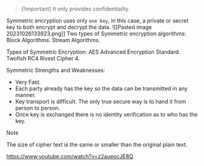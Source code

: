 
>[!important] It only provides confidentiality.

Symmetric encryption uses only `one key`, in this case, a private or secret key to both encrypt and decrypt the data.
![[Pasted image 20231026133923.png]]
Two types of Symmetric encryption algorithms:
Block Algorithms.
Stream Algorithms.


Types of Symmetric Encryption:
AES Advanced Encryption Standard.
Twofish
RC4 Rivest Cipher 4.


Symmetric Strengths and Weaknesses:
- Very Fast.
- Each party already has the key so the data can be transmitted in any manner.
- Key transport is difficult. The only true secure way is to hand it from person to person.
- Once key is exchanged there is no identity verification as to who has the key.

>[!note] 
The size of cipher text is the same or smaller than the original plain text.

https://www.youtube.com/watch?v=z2aueocJE8Q
